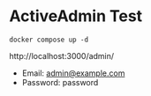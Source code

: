 # ActiveAdmin Test

```
docker compose up -d
```

http://localhost:3000/admin/

- Email: admin@example.com
- Password: password
